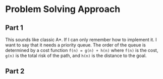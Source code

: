 # Problem Solving Approach

## Part 1

This sounds like classic A*. If I can only remember how to implement it. I want
to say that it needs a priority queue. The order of the queue is determined by
a cost function `f(n) = g(n) + h(n)` where `f(n)` is the cost, `g(n)` is the
total risk of the path, and `h(n)` is the distance to the goal.

## Part 2
